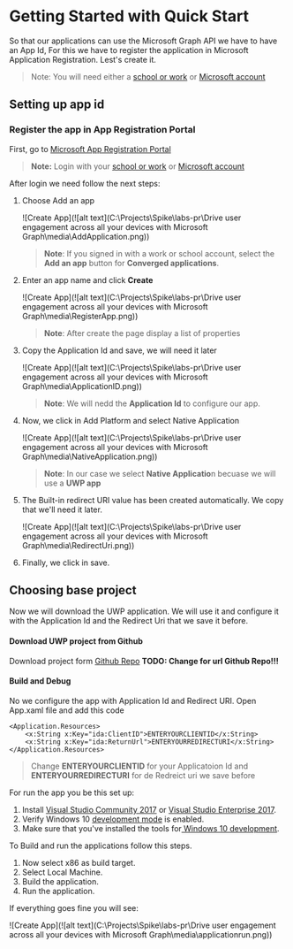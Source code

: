 # Getting Started with Quick Start
So that our applications can use the Microsoft Graph API we have to have an App Id, 
For this we have to register the application in Microsoft Application Registration.
Lest's create it. 

> Note: You will need either a [school or work](https://developer.microsoft.com/en-us/office/dev-program) or [Microsoft account](https://signup.live.com/signup?wa=wsignin1.0&ct=1473983465&rver=6.6.6556.0&wp=MBI_SSL&wreply=https://outlook.live.com/owa/&id=292841&CBCXT=out&cobrandid=90015&bk=1473983466&uiflavor=web&uaid=3b7bae8746264c1bacf1db2b315745cc&mkt=EN-US&lc=1033&lic=1)

## Setting up app id
### Register the app in App Registration Portal
First, go to [Microsoft App Registration Portal](https://apps.dev.microsoft.com/)

> **Note:** Login with your  [school or work](https://developer.microsoft.com/en-us/office/dev-program) or [Microsoft account](https://signup.live.com/signup?wa=wsignin1.0&ct=1473983465&rver=6.6.6556.0&wp=MBI_SSL&wreply=https://outlook.live.com/owa/&id=292841&CBCXT=out&cobrandid=90015&bk=1473983466&uiflavor=web&uaid=3b7bae8746264c1bacf1db2b315745cc&mkt=EN-US&lc=1033&lic=1)

After login we need follow the next steps:

 1. Choose Add an app
  
	![Create App](![alt text](C:\Projects\Spike\labs-pr\Drive user engagement across all your devices with Microsoft Graph\media\AddApplication.png))

	> **Note**: If you signed in with a work or school account, select the **Add an app** button for **Converged applications**.

 2. Enter an app name and click **Create**

	![Create App](![alt text](C:\Projects\Spike\labs-pr\Drive user engagement across all your devices with Microsoft Graph\media\RegisterApp.png))

	> **Note**: After create the page display a list of properties	


 3. Copy the Application Id and save, we  will need it later
 
	![Create App](![alt text](C:\Projects\Spike\labs-pr\Drive user engagement across all your devices with Microsoft Graph\media\ApplicationID.png))

	> **Note**: We will nedd the **Application Id** to configure our app.	

 4. Now, we click in Add Platform and select Native Application 
	
	![Create App](![alt text](C:\Projects\Spike\labs-pr\Drive user engagement across all your devices with Microsoft Graph\media\NativeApplication.png))

	> **Note**: In our case we select **Native Applicatio**n becuase we will use a **UWP app**

 5. The Built-in redirect URI value has been created automatically. We copy that we'll need it later.
 
	![Create App](![alt text](C:\Projects\Spike\labs-pr\Drive user engagement across all your devices with Microsoft Graph\media\RedirectUri.png))
 
6. Finally, we click in save. 

## Choosing base project

Now we will download the UWP application. We will use it and configure it with the Application Id and the Redirect Uri that we save it before.

#### Download UWP project from Github 

Download project form [Github Repo](https://github.com/) **TODO: Change for url Github Repo!!!**

#### Build and Debug

No we configure the app with Application Id and Redirect URI.
Open App.xaml file and add this code

	<Application.Resources>
        <x:String x:Key="ida:ClientID">ENTERYOURCLIENTID</x:String>
        <x:String x:Key="ida:ReturnUrl">ENTERYOURREDIRECTURI</x:String>
    </Application.Resources>

> Change **ENTERYOURCLIENTID** for your Applicatoion Id and **ENTERYOURREDIRECTURI** for de Redreict uri we save before

For run the app you be this set  up:

1. Install [Visual Studio Community 2017](https://www.visualstudio.com/vs/) or [Visual Studio Enterprise 2017](https://www.visualstudio.com/vs/).
2. Verify Windows 10 [development mode](https://docs.microsoft.com/windows/uwp/get-started/enable-your-device-for-development#accessing-settings-for-developers) is enabled.
3. Make sure that you've installed the tools for[ Windows 10 development](https://developer.microsoft.com/windows/downloads).
 
To Build and run the applications follow this steps.

1. Now select x86 as build target.
2. Select Local Machine.
3. Build the application.
4. Run the application.

If everything goes fine you will see:

![Create App](![alt text](C:\Projects\Spike\labs-pr\Drive user engagement across all your devices with Microsoft Graph\media\applicationrun.png))
